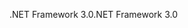 <span data-ttu-id="d553d-101">.NET Framework 3.0</span><span class="sxs-lookup"><span data-stu-id="d553d-101">.NET Framework 3.0</span></span>